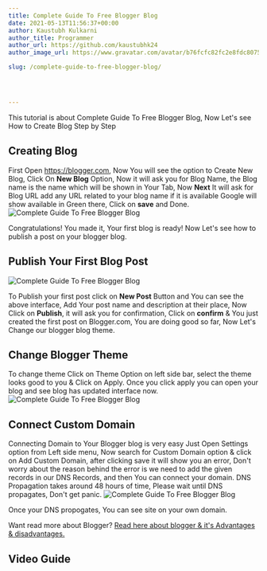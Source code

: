 ```yaml
---
title: Complete Guide To Free Blogger Blog
date: 2021-05-13T11:56:37+00:00
author: Kaustubh Kulkarni
author_title: Programmer
author_url: https://github.com/kaustubhk24
author_image_url: https://www.gravatar.com/avatar/b76fcfc82fc2e8fdc8075636f1735f61?s=200

slug: /complete-guide-to-free-blogger-blog/




---
```

 

This tutorial is about Complete Guide To Free Blogger Blog, Now Let's see How to Create Blog Step by Step

## Creating Blog

First Open <https://blogger.com>, Now You will see the option to Create New Blog, Click On **New Blog** Option, Now it will ask you for Blog Name, the Blog name is the name which will be shown in Your Tab, Now **Next** It will ask for Blog URL add any URL related to your blog name if it is available Google will show available in Green there, Click on **save** and Done.
![Complete Guide To Free Blogger Blog](http://blog.kaustubh.codes/imgs/wp-content/uploads/2021/05/Copy-of-Creating-Blogger-blog-1-1024x576.gif) 

Congratulations! You made it, Your first blog is ready! Now Let's see how to publish a post on your blogger blog.

## Publish Your First Blog Post
![Complete Guide To Free Blogger Blog](http://blog.kaustubh.codes/imgs/wp-content/uploads/2021/05/image-3-1024x369.png) 

To Publish your first post click on **New Post** Button and You can see the above interface, Add Your post name and description at their place, Now Click on **Publish**, it will ask you for confirmation, Click on **confirm** & You just created the first post on Blogger.com, You are doing good so far, Now Let's Change our blogger blog theme.

## Change Blogger Theme

To change theme Click on Theme Option on left side bar, select the theme looks good to you & Click on Apply. Once you click apply you can open your blog and see blog has updated interface now.
![Complete Guide To Free Blogger Blog](http://blog.kaustubh.codes/imgs/wp-content/uploads/2021/05/image-4-1024x595.png) 

## Connect Custom Domain

Connecting Domain to Your Blogger blog is very easy Just Open Settings option from Left side menu, Now search for Custom Domain option & click on Add Custom Domain, after clicking save it will show you an error, Don't worry about the reason behind the error is we need to add the given records in our DNS Records, and then You can connect your domain. DNS Propagation takes around 48 hours of time, Please wait until DNS propagates, Don't get panic.
![Complete Guide To Free Blogger Blog](http://blog.kaustubh.codes/imgs/wp-content/uploads/2021/05/image-5-1024x583.png) 

Once your DNS propogates, You can see site on your own domain.

Want read more about Blogger? [Read here about blogger & it's Advantages & disadvantages.](https://blog.kaustubh.codes/how-to-make-completely-free-blog/#Blogger) 

## Video Guide
